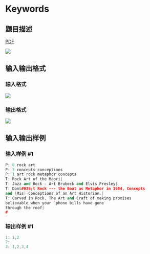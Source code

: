 # Keywords

## 题目描述

[problemUrl]: https://uva.onlinejudge.org/index.php?option=com_onlinejudge&Itemid=8&category=3&page=show_problem&problem=111

[PDF](https://uva.onlinejudge.org/external/1/p175.pdf)

![](https://cdn.luogu.com.cn/upload/vjudge_pic/UVA175/6ceae87b8563a5935763cc8724a8dc63fb46f3c7.png)

## 输入输出格式

### 输入格式

![](https://cdn.luogu.com.cn/upload/vjudge_pic/UVA175/804cdafd6c8358d269b9a54908c452374da714b7.png)

### 输出格式

![](https://cdn.luogu.com.cn/upload/vjudge_pic/UVA175/92a5cf16d42a47951ced31a4863d4981a21fbf25.png)

## 输入输出样例

### 输入样例 #1

```cpp
P: 0 rock art
P: 3 concepts conceptions
P: 1 art rock metaphor concepts
T: Rock Art of the Maori|
T: Jazz and Rock - Art Brubeck and Elvis Presley|
T: Don&#039;t Rock --- the Boat as Metaphor in 1984, Concepts
and (Mis)-Conceptions of an Art Historian.|
T: Carved in Rock, The Art and Craft of making promises
believable when your `phone bills have gone
through the roof|
#
```


### 输出样例 #1

```cpp
1: 1,2
2:
3: 1,2,3,4
```



